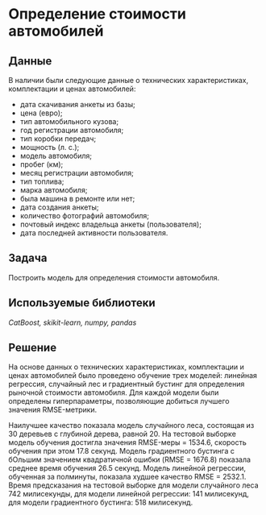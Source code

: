 # Определение стоимости автомобилей

## Данные

В наличии были следующие данные о технических характеристиках, комплектации и ценах автомобилей:
- дата скачивания анкеты из базы;
- цена (евро);
- тип автомобильного кузова;
- год регистрации автомобиля;
- тип коробки передач;
- мощность (л. с.);
- модель автомобиля;
- пробег (км);
- месяц регистрации автомобиля;
- тип топлива;
- марка автомобиля;
- была машина в ремонте или нет;
- дата создания анкеты;
- количество фотографий автомобиля;
- почтовый индекс владельца анкеты (пользователя);
- дата последней активности пользователя.

## Задача

Построить модель для определения стоимости автомобиля.

## Используемые библиотеки
*CatBoost, skikit-learn, numpy, pandas*

## Решение

На основе данных о технических характеристиках, комплектации и ценах автомобилей было проведено обучение трех моделей: линейная регрессия, случайный лес и градиентный бустинг для определения рыночной стоимости автомобиля. Для каждой модели были определены гиперпараметры, позволяющие добиться лучшего значения RMSE-метрики.

Наилучшее качество показала модель случайного леса, состоящая из 30 деревьев с глубиной дерева, равной 20. На тестовой выборке модель обучения достигла значения RMSE-меры = 1534.6, скорость обучения при этом 17.8 секунд. Модель градиентного бустинга с бОльшим значением квадратичной ошибки (RMSE = 1676.8) показала среднее время обучения 26.5 секунд. Модель линейной регрессии, обученная за полминуты, показала худшее качество RMSE = 2532.1. Время предсказания на тестовой выборке для модели случайного леса 742 милисекунды, для модели линейной регрессии: 141 милисекунд, для модели градиентного бустинга: 518 милисекунд.
